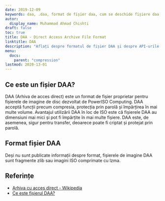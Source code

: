 ```yaml
---
date: 2019-12-09
keywords: daa, .daa, format de fișier daa, cum se deschide fișiere daa, extensia .daa, extensia daa
autor:
  display_name: Muhammad Ahmad Chishti
draft: false
toc: true
title: DAA - Direct Access Archive File Format
linktitle: DAA
description: "Aflați despre formatul de fișier DAA și despre API-urile care pot crea și deschide fișiere DAA."
menu:
  docs:
    parent: "compression"
lastmod: 2020-13-01
---
```


## Ce este un fișier DAA? ##

DAA (Arhiva de acces direct) este un format de fișier proprietar pentru fișierele de imagine de disc dezvoltat de PowerISO Computing. DAA acceptă funcții precum compresia, protecția prin parolă și împărțirea în mai multe volume. Avantajul utilizării DAA în loc de ISO este că fișierele DAA au dimensiuni mai mici și pot fi împărțite în mai multe fișiere. DAA este, de asemenea, sigur pentru transfer, deoarece poate fi criptat și protejat prin parolă.

## Format fișier DAA ##

Deși nu sunt publicate informații despre format, fișierele de imagine DAA sunt fragmente zlib sau imagini ISO comprimate cu lzma.

## Referințe ##

- [Arhiva cu acces direct - Wikipedia](https://en.wikipedia.org/wiki/Direct_Access_Archive)
- [Ce este fișierul DAA?](https://www.poweriso.com/tutorials/what-is-daa-file.htm)

